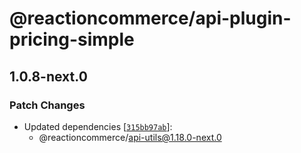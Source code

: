 # @reactioncommerce/api-plugin-pricing-simple

## 1.0.8-next.0

### Patch Changes

- Updated dependencies [[`315bb97ab`](https://github.com/reactioncommerce/reaction/commit/315bb97abc3e70dcb1a89da8adca5468302b24be)]:
  - @reactioncommerce/api-utils@1.18.0-next.0
